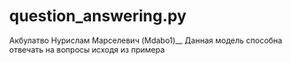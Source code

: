 # question_answering.py
Акбулатво Нурислам Марселевич (Mdabo1)__
Данная модель способна отвечать на вопросы исходя из примера 
